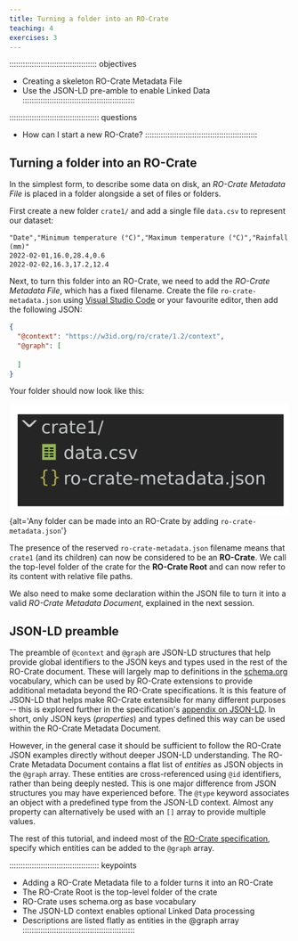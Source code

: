 ```yaml
---
title: Turning a folder into an RO-Crate
teaching: 4
exercises: 3
---
```


::::::::::::::::::::::::::::::::::::::: objectives
- Creating a skeleton RO-Crate Metadata File
- Use the JSON-LD pre-amble to enable Linked Data
::::::::::::::::::::::::::::::::::::::::::::::::::

:::::::::::::::::::::::::::::::::::::::: questions
- How can I start a new RO-Crate?
::::::::::::::::::::::::::::::::::::::::::::::::::



## Turning a folder into an RO-Crate

In the simplest form, to describe some data on disk,
an _RO-Crate Metadata File_ is placed in a folder
alongside a set of files or folders. 

First create a new folder `crate1/`
and add a single file `data.csv` to represent our dataset:

```
"Date","Minimum temperature (°C)","Maximum temperature (°C)","Rainfall (mm)"
2022-02-01,16.0,28.4,0.6
2022-02-02,16.3,17.2,12.4
```


Next, to turn this folder into an RO-Crate,
we need to add the _RO-Crate Metadata File_, which has a fixed filename.
Create the file `ro-crate-metadata.json`
using [Visual Studio Code](https://code.visualstudio.com/) or your favourite editor,
then add the following JSON:

```json
{
  "@context": "https://w3id.org/ro/crate/1.2/context",
  "@graph": [

  ]
}
```

Your folder should now look like this:

![Folder listing of crate1, including data.csv and ro-crate-metadata.json](fig/crate1-folders.svg){alt='Any folder can be made into an RO-Crate by adding `ro-crate-metadata.json`'}

The presence of the reserved `ro-crate-metadata.json` filename
means that `crate1` (and its children) can now be considered to be an **RO-Crate**.
We call the top-level folder of the crate for the **RO-Crate Root**
and can now refer to its content with relative file paths.

We also need to make some declaration within the JSON file to turn it into a valid _RO-Crate Metadata Document_,
explained in the next session.


## JSON-LD preamble

The preamble of `@context` and `@graph` are JSON-LD structures
that help provide global identifiers to the JSON keys and types
used in the rest of the RO-Crate document.
These will largely map to definitions in the [schema.org](http://schema.org/) vocabulary,
which can be used by RO-Crate extensions to provide additional metadata beyond the RO-Crate specifications.
It is this feature of JSON-LD that helps make RO-Crate extensible for many different purposes
-- this is explored further in the specification's [appendix on JSON-LD](https://www.researchobject.org/ro-crate/1.2/appendix/jsonld.html).
In short, only JSON keys (_properties_) and types defined this way can be used within the RO-Crate Metadata Document.

However, in the general case it should be sufficient to follow the RO-Crate JSON examples directly without deeper JSON-LD understanding.
The RO-Crate Metadata Document contains a flat list of _entities_ as JSON objects in the `@graph` array.
These entities are cross-referenced using `@id` identifiers, rather than being deeply nested.
This is one major difference from JSON structures you may have experienced before.
The `@type` keyword associates an object with a predefined type from the JSON-LD context.
Almost any property can alternatively be used with an `[]` array to provide multiple values.

The rest of this tutorial,
and indeed most of the [RO-Crate specification](https://www.researchobject.org/ro-crate/specification/1.2/),
specify which entities can be added to the `@graph` array. 


:::::::::::::::::::::::::::::::::::::::: keypoints
- Adding a RO-Crate Metadata file to a folder turns it into an RO-Crate
- The RO-Crate Root is the top-level folder of the crate
- RO-Crate uses schema.org as base vocabulary
- The JSON-LD context enables optional Linked Data processing
- Descriptions are listed flatly as entities in the @graph array
::::::::::::::::::::::::::::::::::::::::::::::::::